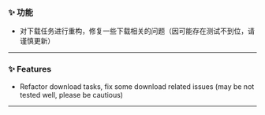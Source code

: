 ### ✨ 功能

- 对下载任务进行重构，修复一些下载相关的问题（因可能存在测试不到位，请谨慎更新）

---

### ✨ Features

- Refactor download tasks, fix some download related issues (may be not tested well, please be cautious)

---